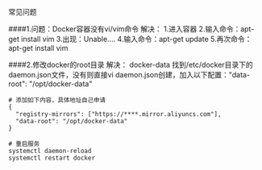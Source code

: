 常见问题


####1.问题：Docker容器没有vi/vim命令
解决：
1.进入容器
2.输入命令：apt-get install vim
3.出现：Unable....
4.输入命令：apt-get update
5.再次命令：apt-get install vim


####2.修改docker的root目录
解决：
docker-data
找到/etc/docker目录下的daemon.json文件，没有则直接vi daemon.json创建，加入以下配置："data-root": "/opt/docker-data"
```shell script
# 添加如下内容，具体地址自己申请
{
  "registry-mirrors": ["https://****.mirror.aliyuncs.com"],
  "data-root": "/opt/docker-data"
}

# 重启服务
systemctl daemon-reload
systemctl restart docker
```